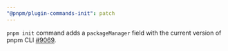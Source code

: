 ```yaml
---
"@pnpm/plugin-commands-init": patch
---
```


`pnpm init` command adds a `packageManager` field with the current version of pnpm CLI [#9069](https://github.com/pnpm/pnpm/pull/9069).
